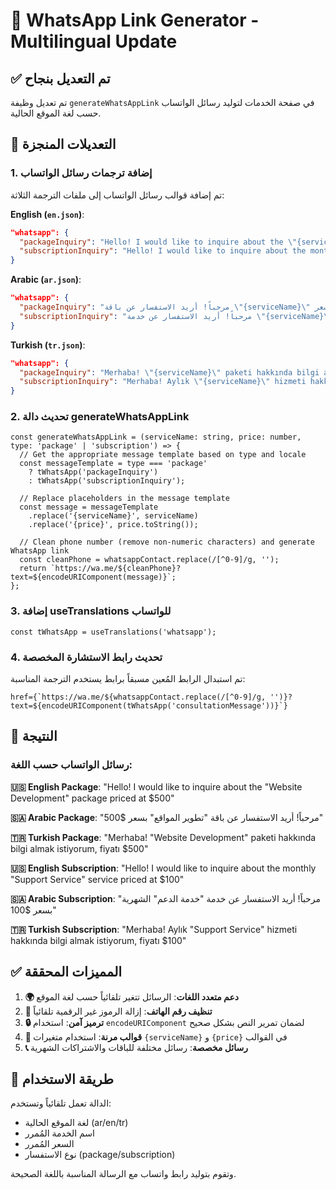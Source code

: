 # 📲 WhatsApp Link Generator - Multilingual Update

## ✅ تم التعديل بنجاح

تم تعديل وظيفة `generateWhatsAppLink` في صفحة الخدمات لتوليد رسائل الواتساب حسب لغة الموقع الحالية.

## 🔧 التعديلات المنجزة

### 1. إضافة ترجمات رسائل الواتساب

تم إضافة قوالب رسائل الواتساب إلى ملفات الترجمة الثلاثة:

**English (`en.json`)**:
```json
"whatsapp": {
  "packageInquiry": "Hello! I would like to inquire about the \"{serviceName}\" package priced at ${price}",
  "subscriptionInquiry": "Hello! I would like to inquire about the monthly \"{serviceName}\" service priced at ${price}"
}
```

**Arabic (`ar.json`)**:
```json
"whatsapp": {
  "packageInquiry": "مرحباً! أريد الاستفسار عن باقة \"{serviceName}\" بسعر ${price}",
  "subscriptionInquiry": "مرحباً! أريد الاستفسار عن خدمة \"{serviceName}\" الشهرية بسعر ${price}"
}
```

**Turkish (`tr.json`)**:
```json
"whatsapp": {
  "packageInquiry": "Merhaba! \"{serviceName}\" paketi hakkında bilgi almak istiyorum, fiyatı ${price}",
  "subscriptionInquiry": "Merhaba! Aylık \"{serviceName}\" hizmeti hakkında bilgi almak istiyorum, fiyatı ${price}"
}
```

### 2. تحديث دالة generateWhatsAppLink

```tsx
const generateWhatsAppLink = (serviceName: string, price: number, type: 'package' | 'subscription') => {
  // Get the appropriate message template based on type and locale
  const messageTemplate = type === 'package' 
    ? tWhatsApp('packageInquiry')
    : tWhatsApp('subscriptionInquiry');
  
  // Replace placeholders in the message template
  const message = messageTemplate
    .replace('{serviceName}', serviceName)
    .replace('{price}', price.toString());
  
  // Clean phone number (remove non-numeric characters) and generate WhatsApp link
  const cleanPhone = whatsappContact.replace(/[^0-9]/g, '');
  return `https://wa.me/${cleanPhone}?text=${encodeURIComponent(message)}`;
};
```

### 3. إضافة useTranslations للواتساب

```tsx
const tWhatsApp = useTranslations('whatsapp');
```

### 4. تحديث رابط الاستشارة المخصصة

تم استبدال الرابط المُعين مسبقاً برابط يستخدم الترجمة المناسبة:

```tsx
href={`https://wa.me/${whatsappContact.replace(/[^0-9]/g, '')}?text=${encodeURIComponent(tWhatsApp('consultationMessage'))}`}
```

## 🎯 النتيجة

### رسائل الواتساب حسب اللغة:

**🇺🇸 English Package**: 
"Hello! I would like to inquire about the "Website Development" package priced at $500"

**🇸🇦 Arabic Package**: 
"مرحباً! أريد الاستفسار عن باقة "تطوير المواقع" بسعر $500"

**🇹🇷 Turkish Package**: 
"Merhaba! "Website Development" paketi hakkında bilgi almak istiyorum, fiyatı $500"

**🇺🇸 English Subscription**: 
"Hello! I would like to inquire about the monthly "Support Service" service priced at $100"

**🇸🇦 Arabic Subscription**: 
"مرحباً! أريد الاستفسار عن خدمة "خدمة الدعم" الشهرية بسعر $100"

**🇹🇷 Turkish Subscription**: 
"Merhaba! Aylık "Support Service" hizmeti hakkında bilgi almak istiyorum, fiyatı $100"

## ✅ المميزات المحققة

1. **🌍 دعم متعدد اللغات**: الرسائل تتغير تلقائياً حسب لغة الموقع
2. **📱 تنظيف رقم الهاتف**: إزالة الرموز غير الرقمية تلقائياً
3. **🔒 ترميز آمن**: استخدام `encodeURIComponent` لضمان تمرير النص بشكل صحيح
4. **🎨 قوالب مرنة**: استخدام متغيرات `{serviceName}` و `{price}` في القوالب
5. **📞 رسائل مخصصة**: رسائل مختلفة للباقات والاشتراكات الشهرية

## 🚀 طريقة الاستخدام

الدالة تعمل تلقائياً وتستخدم:
- لغة الموقع الحالية (ar/en/tr)
- اسم الخدمة المُمرر
- السعر المُمرر  
- نوع الاستفسار (package/subscription)

وتقوم بتوليد رابط واتساب مع الرسالة المناسبة باللغة الصحيحة.
